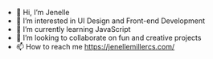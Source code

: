 - 👋 Hi, I’m Jenelle
- 👀 I’m interested in UI Design and Front-end Development
- 🌱 I’m currently learning JavaScript
- 💞️ I’m looking to collaborate on fun and creative projects
- 📫 How to reach me https://jenellemillercs.com/

<!---
jenem66/jenem66 is a ✨ special ✨ repository because its `README.md` (this file) appears on your GitHub profile.
You can click the Preview link to take a look at your changes.
--->
